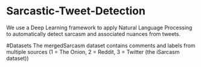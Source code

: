 # Sarcastic-Tweet-Detection
We use a Deep Learning framework to apply Natural Language Processing to automatically detect sarcasm and associated nuances from tweets.

#Datasets
The mergedSarcasm dataset contains comments and labels from multiple sources (1 = The Onion, 2 = Reddit, 3 = Twitter (the iSarcasm dataset))
